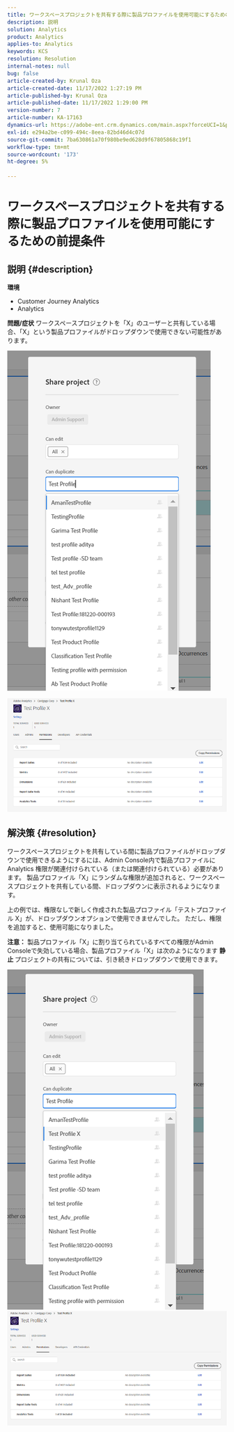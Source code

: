 ```yaml
---
title: ワークスペースプロジェクトを共有する際に製品プロファイルを使用可能にするための前提条件
description: 説明
solution: Analytics
product: Analytics
applies-to: Analytics
keywords: KCS
resolution: Resolution
internal-notes: null
bug: false
article-created-by: Krunal Oza
article-created-date: 11/17/2022 1:27:19 PM
article-published-by: Krunal Oza
article-published-date: 11/17/2022 1:29:00 PM
version-number: 7
article-number: KA-17163
dynamics-url: https://adobe-ent.crm.dynamics.com/main.aspx?forceUCI=1&pagetype=entityrecord&etn=knowledgearticle&id=7b352f8e-7b66-ed11-9561-6045bd006149
exl-id: e294a2be-c099-494c-8eea-82bd46d4c07d
source-git-commit: 7ba630861a70f980be9ed628d9f67805868c19f1
workflow-type: tm+mt
source-wordcount: '173'
ht-degree: 5%

---
```


# ワークスペースプロジェクトを共有する際に製品プロファイルを使用可能にするための前提条件

## 説明 {#description}

<b>環境</b>
- Customer Journey Analytics
- Analytics



<b>問題/症状</b>
ワークスペースプロジェクトを「X」のユーザーと共有している場合、「X」という製品プロファイルがドロップダウンで使用できない可能性があります。



![](assets/___7c352f8e-7b66-ed11-9561-6045bd006149___.png)

![](assets/___7e352f8e-7b66-ed11-9561-6045bd006149___.png)


## 解決策 {#resolution}


ワークスペースプロジェクトを共有している間に製品プロファイルがドロップダウンで使用できるようにするには、Admin Console内で製品プロファイルに Analytics 権限が関連付けられている（または関連付けられている）必要があります。 製品プロファイル「X」にランダムな権限が追加されると、ワークスペースプロジェクトを共有している間、ドロップダウンに表示されるようになります。

上の例では、権限なしで新しく作成された製品プロファイル「テストプロファイル X」が、ドロップダウンオプションで使用できませんでした。 ただし、権限を追加すると、使用可能になりました。

<b>注意：</b> 製品プロファイル「X」に割り当てられているすべての権限がAdmin Consoleで失効している場合、製品プロファイル「X」は次のようになります <b>静止 </b>プロジェクトの共有については、引き続きドロップダウンで使用できます。

![](assets/30693c56-ceef-eb11-bacb-0022480a5901.png)     ![](assets/c4b23919-ceef-eb11-bacb-0022480a5901.png)
